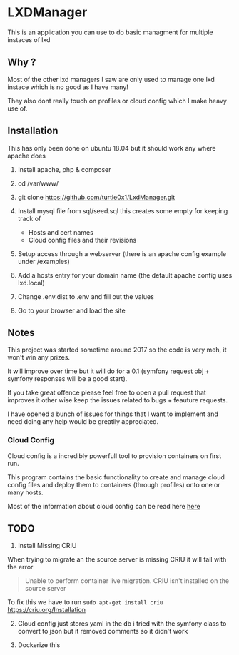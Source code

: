 # LXDManager

This is an application you can use to do basic managment for multiple instaces
of lxd

## Why ?

Most of the other lxd managers I saw are only used  to manage one lxd instace which
is no good as I have many!

They also dont really touch on profiles or cloud config which I make heavy use
of.

## Installation

This has only been done on ubuntu 18.04 but it should work any where apache does

1. Install apache, php & composer

2. cd /var/www/

3. git clone https://github.com/turtle0x1/LxdManager.git

4. Install mysql file from sql/seed.sql this creates some empty for keeping track of
   - Hosts and cert names
   - Cloud config files and their revisions

5. Setup access through a webserver (there is an apache config example under /examples)

6. Add a hosts entry for your domain name (the default apache config uses lxd.local)

7. Change .env.dist to .env and fill out the values

8. Go to your browser and load the site

## Notes

This project was started sometime around 2017 so the code is very meh, it won't
win any prizes.

It will improve over time but it will do for a 0.1 (symfony request obj + symfony
responses will be a good start).

If you take great offence please feel free to open a pull request that improves it
other wise keep the issues related to bugs + feauture requests.

I have opened a bunch of issues for things that I want to implement and need doing
any help would be greatlly appreciated.

### Cloud Config

Cloud config is a incredibly powerfull tool to provision containers on first run.

This program contains the basic functionality to create and manage cloud config
files and deploy them to containers (through profiles) onto one or many hosts.

Most of the information about cloud config can be read here [here](https://cloudinit.readthedocs.io/en/latest/topics/examples.html)

## TODO
1. Install Missing CRIU

When trying to migrate an the source server is missing CRIU it will fail with the
error
>Unable to perform container live migration. CRIU isn't installed on the source server

To fix this we have to run
`sudo apt-get install criu`
https://criu.org/Installation

2. Cloud config just stores yaml in the db i tried with the symfony class to
   convert to json but it removed comments so it didn't work

3. Dockerize this
